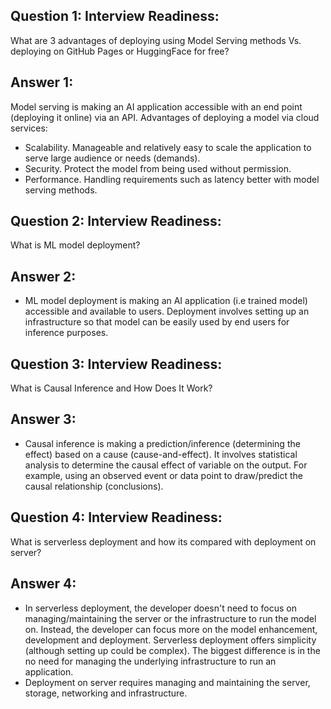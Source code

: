 ## Question 1: Interview Readiness:
What are 3 advantages of deploying using Model Serving methods Vs. deploying on GitHub Pages or HuggingFace for free?

## Answer 1: 
Model serving is making an AI application accessible with an end point (deploying it online) via an API. 
Advantages of deploying a model via cloud services:
- Scalability. Manageable and relatively easy to scale the application to serve large audience or needs (demands).
- Security. Protect the model from being used without permission. 
- Performance. Handling requirements such as latency better with model serving methods. 

## Question 2: Interview Readiness:
What is ML model deployment?

## Answer 2:
- ML model deployment is making an AI application (i.e trained model) accessible and available to users. Deployment involves setting up an infrastructure so that model can be easily used by end users for inference purposes.

## Question 3: Interview Readiness:
What is Causal Inference and How Does It Work?

## Answer 3:
- Causal inference is making a prediction/inference (determining the effect) based on a cause (cause-and-effect). It involves statistical analysis to determine the causal effect of variable on the output. For example, using an observed event or data point to draw/predict the causal relationship (conclusions). 

## Question 4: Interview Readiness:
What is serverless deployment and how its compared with deployment on server?

## Answer 4:
- In serverless deployment, the developer doesn't need to focus on managing/maintaining the server or the infrastructure to run the model on. Instead, the developer can focus more on the model enhancement, development and deployment. Serverless deployment offers simplicity (although setting up could be complex). The biggest difference is in the no need for managing the underlying infrastructure to run an application. 
- Deployment on server requires managing and maintaining the server, storage, networking and infrastructure. 